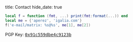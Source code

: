 title: Contact
hide_date: true

```lua
local f = function (fmt, ...) print(fmt:format(...)) end
local me = {'aperez', 'igalia.com'}
f('e-mail/matrix: %s@%s', me[1], me[2])
```

PGP Key: <tt>[0x91c559dbe4c9123b](http://pgp.mit.edu/pks/lookup?op=vindex&search=0x91C559DBE4C9123B)</tt>
